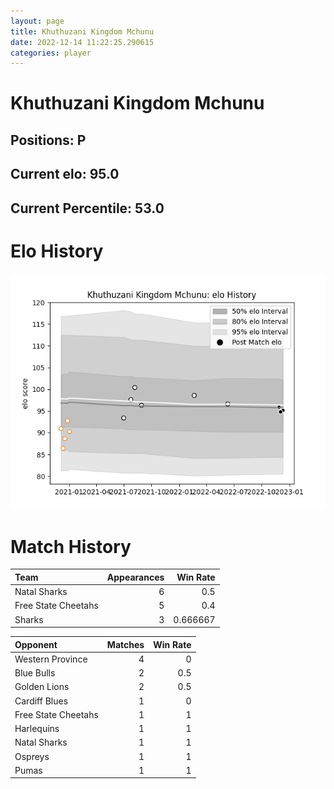 ```yaml
---  
layout: page  
title: Khuthuzani Kingdom Mchunu  
date: 2022-12-14 11:22:25.290615  
categories: player  
---
```

# Khuthuzani Kingdom Mchunu

## Positions: P

## Current elo: 95.0

## Current Percentile: 53.0

# Elo History


![elo history](history_KhuthuzaniKingdomMchunu.png)
# Match History


| Team                |   Appearances |   Win Rate |
|:--------------------|--------------:|-----------:|
| Natal Sharks        |             6 |   0.5      |
| Free State Cheetahs |             5 |   0.4      |
| Sharks              |             3 |   0.666667 |

| Opponent            |   Matches |   Win Rate |
|:--------------------|----------:|-----------:|
| Western Province    |         4 |        0   |
| Blue Bulls          |         2 |        0.5 |
| Golden Lions        |         2 |        0.5 |
| Cardiff Blues       |         1 |        0   |
| Free State Cheetahs |         1 |        1   |
| Harlequins          |         1 |        1   |
| Natal Sharks        |         1 |        1   |
| Ospreys             |         1 |        1   |
| Pumas               |         1 |        1   |